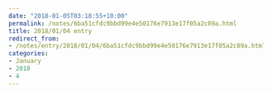 ```yaml
---
date: "2018-01-05T03:18:55+10:00"
permalink: /notes/6ba51cfdc9bbd99e4e50176e7913e17f05a2c89a.html
title: 2018/01/04 entry
redirect_from:
- /notes/entry/2018/01/04/6ba51cfdc9bbd99e4e50176e7913e17f05a2c89a.html
categories:
- January
- 2018
- 4
---
```

